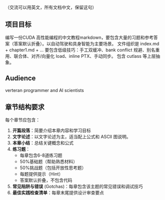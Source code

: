 （交流可以用英文，所有文档中文，保留这句）

## 项目目标
编写一份CUDA 高性能编程的中文教程markdown，要包含大量的习题和参考答案（答案默认折叠）。以自动驾驶和具身智能为主要场景。
文件组织是 index.md + chapter1.md + ...
要包含低级技巧：手工双缓冲、bank conflict 规避、别名重用、联合体、对齐/向量化 load、inline PTX、手动同步。
包含 cutlass 等上层抽象。

## Audience
verteran programmer and AI scientists

## 章节结构要求
每个章节应包含：
1. **开篇段落**：简要介绍本章内容和学习目标
2. **文字论述**：以文字论述为主，适当配上公式和 ASCII 图说明。
3. **本章小结**：总结关键概念和公式
4. **练习题**：
   - 每章包含6-8道练习题
   - 50%基础题（帮助熟悉材料）
   - 50%挑战题（包括开放性思考题）
   - 每题提供提示（Hint）
   - 答案默认折叠，不包含代码
5. **常见陷阱与错误** (Gotchas)：每章包含该主题的常见错误和调试技巧
6. **最佳实践检查清单**：每章末尾提供设计审查要点
